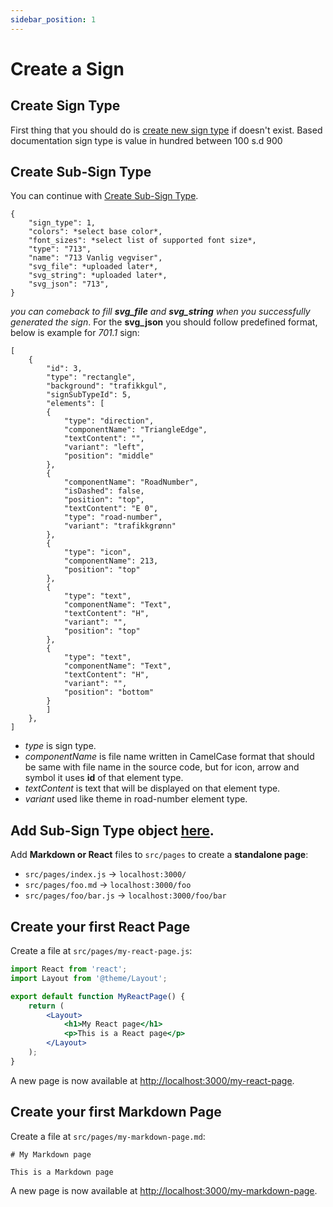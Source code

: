 ```yaml
---
sidebar_position: 1
---
```


# Create a Sign

## Create Sign Type
First thing that you should do is [create new sign type](https://api2.bdsamferdsel.no/sign_types/) if doesn't exist. Based documentation sign type is value in hundred between 100 s.d 900
## Create Sub-Sign Type
You can continue with [Create Sub-Sign Type](https://api2.bdsamferdsel.no/sign_sub_types/).

```
{
    "sign_type": 1,
    "colors": *select base color*,
    "font_sizes": *select list of supported font size*,
    "type": "713",
    "name": "713 Vanlig vegviser",
    "svg_file": *uploaded later*,
    "svg_string": *uploaded later*,
    "svg_json": "713",
}
```

*you can comeback to fill **svg_file** and **svg_string** when you successfully generated the sign*.
For the **svg_json** you should follow predefined format, below is example for *701.1* sign:

```
[
    {
        "id": 3,
        "type": "rectangle",
        "background": "trafikkgul",
        "signSubTypeId": 5,
        "elements": [
        {
            "type": "direction",
            "componentName": "TriangleEdge",
            "textContent": "",
            "variant": "left",
            "position": "middle"
        },
        {
            "componentName": "RoadNumber",
            "isDashed": false,
            "position": "top",
            "textContent": "E 0",
            "type": "road-number",
            "variant": "trafikkgrønn"
        },
        {
            "type": "icon",
            "componentName": 213,
            "position": "top"
        },
        {
            "type": "text",
            "componentName": "Text",
            "textContent": "H",
            "variant": "",
            "position": "top"
        },
        {
            "type": "text",
            "componentName": "Text",
            "textContent": "H",
            "variant": "",
            "position": "bottom"
        }
        ]
    },
]
```
- *type* is sign type.
- *componentName* is file name written in CamelCase format that should be same with file name in the source code, but for icon, arrow and symbol it uses **id** of that element type.
- *textContent* is text that will be displayed on that element type.
- *variant* used like theme in road-number element type.

## Add **Sub-Sign Type** object [here](https://api2.bdsamferdsel.no/sign_sub_types/).

Add **Markdown or React** files to `src/pages` to create a **standalone page**:

- `src/pages/index.js` → `localhost:3000/`
- `src/pages/foo.md` → `localhost:3000/foo`
- `src/pages/foo/bar.js` → `localhost:3000/foo/bar`

## Create your first React Page

Create a file at `src/pages/my-react-page.js`:

```jsx title="src/pages/my-react-page.js"
import React from 'react';
import Layout from '@theme/Layout';

export default function MyReactPage() {
	return (
		<Layout>
			<h1>My React page</h1>
			<p>This is a React page</p>
		</Layout>
	);
}
```

A new page is now available at [http://localhost:3000/my-react-page](http://localhost:3000/my-react-page).

## Create your first Markdown Page

Create a file at `src/pages/my-markdown-page.md`:

```mdx title="src/pages/my-markdown-page.md"
# My Markdown page

This is a Markdown page
```

A new page is now available at [http://localhost:3000/my-markdown-page](http://localhost:3000/my-markdown-page).
